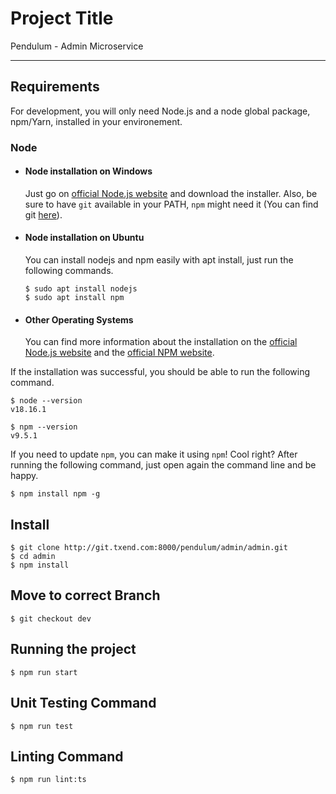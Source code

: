 # Project Title

Pendulum - Admin Microservice

---

## Requirements

For development, you will only need Node.js and a node global package, npm/Yarn, installed in your environement.

### Node

- #### Node installation on Windows

  Just go on [official Node.js website](https://nodejs.org/) and download the installer.
  Also, be sure to have `git` available in your PATH, `npm` might need it (You can find git [here](https://git-scm.com/)).

- #### Node installation on Ubuntu

  You can install nodejs and npm easily with apt install, just run the following commands.

      $ sudo apt install nodejs
      $ sudo apt install npm

- #### Other Operating Systems
  You can find more information about the installation on the [official Node.js website](https://nodejs.org/) and the [official NPM website](https://npmjs.org/).

If the installation was successful, you should be able to run the following command.

    $ node --version
    v18.16.1

    $ npm --version
    v9.5.1

If you need to update `npm`, you can make it using `npm`! Cool right? After running the following command, just open again the command line and be happy.

    $ npm install npm -g

###

## Install

    $ git clone http://git.txend.com:8000/pendulum/admin/admin.git
    $ cd admin
    $ npm install

## Move to correct Branch

    $ git checkout dev

## Running the project

    $ npm run start

## Unit Testing Command

    $ npm run test

## Linting Command

    $ npm run lint:ts
